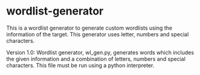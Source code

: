# wordlist-generator
 This is a wordlist generator to generate custom wordlists using the information of the target. This generator uses letter, numbers and special characters.

Version 1.0:
Wordlist generator, wl_gen.py, generates words which includes the given information and a combination of letters, numbers and special characters. This file must be run using a python interpreter.